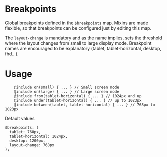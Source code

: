 # Breakpoints
Global breakpoints defined in the `$breakpoints` map. Mixins are made flexible, so that breakpoints can be configured just by editing this map.

The `layout-change` is mandatory and as the name implies, sets the threshold where the layout changes from small to large display mode. Breakpoint names are encouraged to be explanatory (tablet, tablet-horizontal, desktop, fhd...).

# Usage

```
    @include on(small) { ... } // Small screen mode
    @include on(large) { ... } // Large screen mode
    @include from(tablet-horizontal) { ... } // 1024px and up
    @include under(tablet-horizontal) { ... } // up to 1023px
    @include between(tablet, tablet-horizontal) { ... } // 768px to 1023px
```

Default values

```
$breakpoints: (
  tablet: 768px,
  tablet-horizontal: 1024px,
  desktop: 1200px,
  layout-change: 768px
);
```
